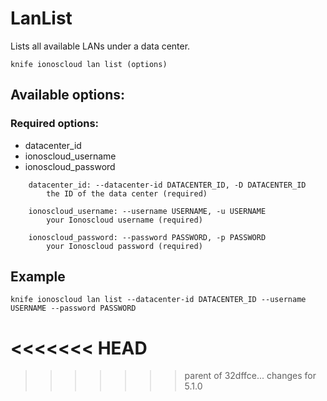 # LanList

Lists all available LANs under a data center.

```text
knife ionoscloud lan list (options)
```

## Available options:

### Required options:

* datacenter\_id
* ionoscloud\_username
* ionoscloud\_password

```text
    datacenter_id: --datacenter-id DATACENTER_ID, -D DATACENTER_ID
        the ID of the data center (required)

    ionoscloud_username: --username USERNAME, -u USERNAME
        your Ionoscloud username (required)

    ionoscloud_password: --password PASSWORD, -p PASSWORD
        your Ionoscloud password (required)
```
## Example

```text
knife ionoscloud lan list --datacenter-id DATACENTER_ID --username USERNAME --password PASSWORD
```
<<<<<<< HEAD
=======

>>>>>>> parent of 32dffce... changes for 5.1.0
